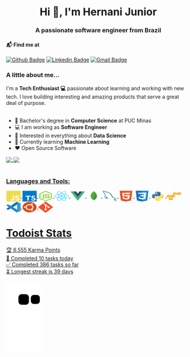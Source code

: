 
<h1 align="center">Hi 👋, I'm Hernani Junior</h1>
<h3 align="center">A passionate software engineer from Brazil</h3>

#### 📬 Find me at
[![Github Badge](http://img.shields.io/badge/-Github-black?style=flat-square&logo=github&link=https://github.com/hernanijr/)](https://github.com/hernanijr/) 
[![Linkedin Badge](https://img.shields.io/badge/-LinkedIn-blue?style=flat-square&logo=Linkedin&logoColor=white&link=https://www.linkedin.com/in/hernanivieirajr/)](https://www.linkedin.com/in/hernanivieirajr)
[![Gmail Badge](https://img.shields.io/badge/-Gmail-d14836?style=flat-square&logo=Gmail&logoColor=white&link=mailto:hernani.junior13@gmail.com)](mailto:hernani.junior13@gmail.com)

 
### A little about me...  
I'm a **Tech Enthusiast 💻** passionate about learning and working with new tech. I love building interesting and amazing products that serve a great deal of purpose. <br/><br/>

- 🔭 Bachelor's degree in **Computer Science** at PUC Minas
-   :computer: I am working as **Software Engineer**
-   :monocle_face: Interested in everything about **Data Science**
-   :seedling: Currently learning **Machine Learning**
-   :heart: Open Source Software



 <div>
  <a href="https://github.com/hernanijr">
  <img align="center" src="https://github-readme-stats.vercel.app/api?username=hernanijr&show_icons=true&theme=dracula&include_all_commits=true&count_private=true"/>
  <img align="center" src="http://github-readme-streak-stats.herokuapp.com?user=hernanijr&theme=dracula&hide_border=false"/>
</div>
 
 
<div style="display: inline_block"><br>
  <h3 align="left">Languages and Tools:</h3>
  <img align="center" alt="Hernani-Js" height="30" width="40" src="https://raw.githubusercontent.com/devicons/devicon/master/icons/javascript/javascript-plain.svg">
  <img align="center" alt="Hernani-Ts" height="30" width="40" src="https://raw.githubusercontent.com/devicons/devicon/master/icons/typescript/typescript-plain.svg">
  <img align="center" alt="Hernani-Node" height="30" width="40" src="https://raw.githubusercontent.com/devicons/devicon/master/icons/nodejs/nodejs-plain.svg">
  <img align="center" alt="Hernani-React" height="30" width="40" src="https://raw.githubusercontent.com/devicons/devicon/master/icons/react/react-original.svg">
  <img align="center" alt="Hernani-Vue" height="30" width="40" src="https://raw.githubusercontent.com/devicons/devicon/master/icons/vuejs/vuejs-original.svg">
  <img align="center" alt="Hernani-MongoDb" height="30" width="40" src="https://raw.githubusercontent.com/devicons/devicon/master/icons/mongodb/mongodb-original.svg">
  <img align="center" alt="Hernani-Mysql" height="30" width="40" src="https://raw.githubusercontent.com/devicons/devicon/master/icons/mysql/mysql-original.svg">
  <img align="center" alt="Hernani-HTML" height="30" width="40" src="https://raw.githubusercontent.com/devicons/devicon/master/icons/html5/html5-original.svg">
  <img align="center" alt="Hernani-CSS" height="30" width="40" src="https://raw.githubusercontent.com/devicons/devicon/master/icons/css3/css3-original.svg">
  <img align="center" alt="Hernani-Python" height="30" width="40" src="https://raw.githubusercontent.com/devicons/devicon/master/icons/python/python-original.svg">
  <img align="center" alt="Hernani-AWS" height="30" width="40" src="https://raw.githubusercontent.com/devicons/devicon/master/icons/amazonwebservices/amazonwebservices-original.svg">
  <img align="center" alt="Hernani-Vscode" height="30" width="40" src="https://raw.githubusercontent.com/devicons/devicon/master/icons/vscode/vscode-original.svg">
  <img align="center" alt="Hernani-ubuntu" height="30" width="40" src="https://raw.githubusercontent.com/devicons/devicon/master/icons/ubuntu/ubuntu-plain.svg">
  <img align="center" alt="Hernani-github" height="30" width="40" src="https://raw.githubusercontent.com/devicons/devicon/master/icons/git/git-original.svg">
</div>
  
  ##
  
# Todoist Stats

<!-- TODO-IST:START -->
🏆  6,555 Karma Points           
🌸  Completed 10 tasks today           
✅  Completed 386 tasks so far           
⏳  Longest streak is 39 days
<!-- TODO-IST:END -->

 
<div> 
    
  ![Snake animation](https://github.com/hernanijr/hernanijr/blob/output/github-contribution-grid-snake.svg)
   
</div>
